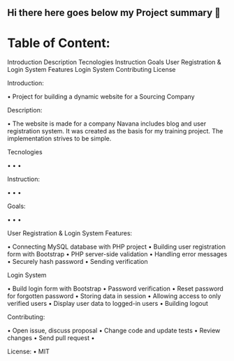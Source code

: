 ## Hi there here goes below my Project summary 👋

# Table of Content:

   Introduction
   Description
   Tecnologies
   Instruction
   Goals
   User Registration & Login System Features
   Login System
   Contributing
   License



 Introduction:

  • Project for building a dynamic website for a Sourcing Company

 Description: 

  • The website is made for a company Navana includes blog and user registration system. It was created as the basis for my training project. The implementation         strives to be simple.
  
 Tecnologies
 
  •	
  •	
  •
 
 Instruction:

  •	
  •	
  •	
  
 Goals:
 
  •	
  •	
  •

 User Registration & Login System Features:

  • Connecting MySQL database with PHP project
  • Building user registration form with Bootstrap
  • PHP server-side validation
  • Handling error messages
  • Securely hash password
  • Sending verification 
  
  Login System
  
 •	Build login form with Bootstrap
 •	Password verification
 • Reset password for forgotten password
 •	Storing data in session
 •	Allowing access to only verified users
 •	Display user data to logged-in users
 •	Building logout

  Contributing:

 • Open issue, discuss proposal
 •	Change code and update tests
 •	Review changes
 •	Send pull request
 •	

  License: 
  • MIT

